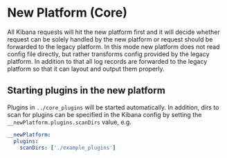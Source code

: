 # New Platform (Core)

All Kibana requests will hit the new platform first and it will decide whether request can be
solely handled by the new platform or request should be forwarded to the legacy platform. In this mode new platform does
not read config file directly, but rather transforms config provided by the legacy platform. In addition to that all log
records are forwarded to the legacy platform so that it can layout and output them properly.

## Starting plugins in the new platform

Plugins in `../core_plugins` will be started automatically. In addition, dirs to
scan for plugins can be specified in the Kibana config by setting the
`__newPlatform.plugins.scanDirs` value, e.g.

```yaml
__newPlatform:
  plugins:
    scanDirs: ['./example_plugins']
```
